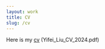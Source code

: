 ```yaml
---
layout: work
title: CV
slug: /cv
---
```


Here is my [cv](https://drive.google.com/file/d/1JxxGY8u1SkO_Ud2iqqD-l7ZagQ_Cf83y/view?usp=sharing) (Yifei_Liu_CV_2024.pdf)

